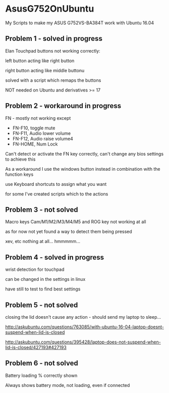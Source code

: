 # AsusG752OnUbuntu
My Scripts to make my ASUS G752VS-BA384T work with Ubuntu 16.04

## Problem 1 - solved in progress
Elan Touchpad buttons not working correctly:

left button acting like right button

right button acting like middle buttonu

solved with a script which remaps the buttons

NOT needed on Ubuntu and derivatives >= 17

## Problem 2 - workaround in progress
FN - mostly not working except
  - FN-F10, toggle mute
  - FN-F11, Audio lower volume
  - FN-F12, Audio raise volume4
  - FN-HOME, Num Lock

Can't detect or activate the FN key correctly, can't change any bios settings to achieve this

As a workaround I use the windows button instead in combination with the function keys

use Keyboard shortcuts to assign what you want

for some I've created scripts which to the actions

## Problem 3 - not solved
Macro keys Cam/M1/M2/M3/M4/M5 and ROG key not working at all

as for now not yet found a way to detect them being pressed

xev, etc nothing at all... hmmmmm...

## Problem 4 - solved in progress
wrist detection for touchpad

can be changed in the settings in linux

have still to test to find best settings

## Problem 5 - not solved
closing the lid doesn't cause any action - should send my laptop to sleep...

http://askubuntu.com/questions/763085/with-ubuntu-16-04-laptop-doesnt-suspend-when-lid-is-closed

http://askubuntu.com/questions/395428/laptop-does-not-suspend-when-lid-is-closed/427193#427193

## Problem 6 - not solved
Battery loading % correctly shown

Always shows battery mode, not loading, even if connected

